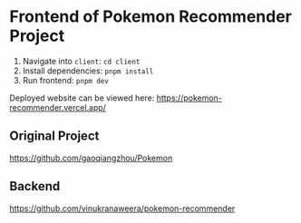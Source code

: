 # Frontend of Pokemon Recommender Project

1. Navigate into `client`: `cd client`
2. Install dependencies: `pnpm install`
3. Run frontend: `pnpm dev`

Deployed website can be viewed here: https://pokemon-recommender.vercel.app/

## Original Project

https://github.com/gaoqiangzhou/Pokemon

## Backend

https://github.com/vinukranaweera/pokemon-recommender
